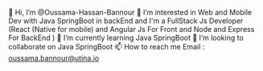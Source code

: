 👋 Hi, I’m @Oussama-Hassan-Bannour
👀 I’m interested in Web and Mobile Dev with Java SpringBoot in backEnd and I'm a  FullStack Js Developer (React (Native for mobile) and Angular Js For Front and Node and Express For BackEnd )
🌱 I’m currently learning Java SpringBoot
💞️ I’m looking to collaborate on Java SpringBoot
📫 How to reach me Email : oussama.bannour@utina.io

